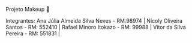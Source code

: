 Projeto Makeup 💄

Integrantes: 
Ana Júlia Almeida Silva Neves - RM:98974 |
Nicoly Oliveira Santos - RM: 552410 |
Rafael Minoro Itokazo - RM: 99988 |
Vitor da Silva Pereira - RM: 551831 |
